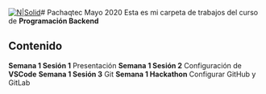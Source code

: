 [![N|Solid](https://www.pachaqtec.edu.pe/img/whatsappImage.png)](https://www.pachaqtec.edu.pe/)# Pachaqtec Mayo 2020
Esta es mi carpeta de trabajos del curso de **Programación Backend**
## Contenido
**Semana 1 Sesión 1**
Presentación
**Semana 1 Sesión 2**
Configuración  de **VSCode**
**Semana 1 Sesión 3**
Git
**Semana 1 Hackathon**
Configurar GitHub y GitLab
